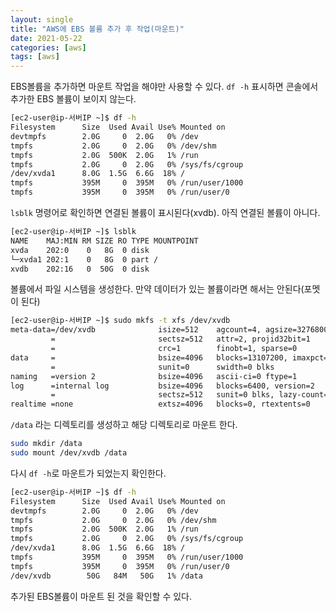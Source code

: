 ```yaml
---
layout: single
title: "AWS에 EBS 볼륨 추가 후 작업(마운트)"
date: 2021-05-22
categories: [aws]
tags: [aws]
---
```


EBS볼륨을 추가하면 마운트 작업을 해야만 사용할 수 있다. `df -h` 표시하면 콘솔에서 추가한 EBS 볼륨이 보이지 않는다.

```bash
[ec2-user@ip-서버IP ~]$ df -h
Filesystem      Size  Used Avail Use% Mounted on
devtmpfs        2.0G     0  2.0G   0% /dev
tmpfs           2.0G     0  2.0G   0% /dev/shm
tmpfs           2.0G  500K  2.0G   1% /run
tmpfs           2.0G     0  2.0G   0% /sys/fs/cgroup
/dev/xvda1      8.0G  1.5G  6.6G  18% /
tmpfs           395M     0  395M   0% /run/user/1000
tmpfs           395M     0  395M   0% /run/user/0
```

`lsblk` 명령어로 확인하면 연결된 볼륨이 표시된다(xvdb). 아직 연결된 볼륨이 아니다.

```bash
[ec2-user@ip-서버IP ~]$ lsblk
NAME    MAJ:MIN RM SIZE RO TYPE MOUNTPOINT
xvda    202:0    0   8G  0 disk
└─xvda1 202:1    0   8G  0 part /
xvdb    202:16   0  50G  0 disk
```

볼륨에서 파일 시스템을 생성한다. 만약 데이터가 있는 볼륨이라면 해서는 안된다(포멧이 된다)

```bash
[ec2-user@ip-서버IP ~]$ sudo mkfs -t xfs /dev/xvdb
meta-data=/dev/xvdb              isize=512    agcount=4, agsize=3276800 blks
         =                       sectsz=512   attr=2, projid32bit=1
         =                       crc=1        finobt=1, sparse=0
data     =                       bsize=4096   blocks=13107200, imaxpct=25
         =                       sunit=0      swidth=0 blks
naming   =version 2              bsize=4096   ascii-ci=0 ftype=1
log      =internal log           bsize=4096   blocks=6400, version=2
         =                       sectsz=512   sunit=0 blks, lazy-count=1
realtime =none                   extsz=4096   blocks=0, rtextents=0

```

`/data` 라는 디렉토리를 생성하고 해당 디렉토리로 마운트 한다.

```bash
sudo mkdir /data
sudo mount /dev/xvdb /data
```

다시 `df -h`로 마운트가 되었는지 확인한다.

```bash
[ec2-user@ip-서버IP ~]$ df -h
Filesystem      Size  Used Avail Use% Mounted on
devtmpfs        2.0G     0  2.0G   0% /dev
tmpfs           2.0G     0  2.0G   0% /dev/shm
tmpfs           2.0G  500K  2.0G   1% /run
tmpfs           2.0G     0  2.0G   0% /sys/fs/cgroup
/dev/xvda1      8.0G  1.5G  6.6G  18% /
tmpfs           395M     0  395M   0% /run/user/1000
tmpfs           395M     0  395M   0% /run/user/0
/dev/xvdb        50G   84M   50G   1% /data
```

추가된 EBS볼륨이 마운트 된 것을 확인할 수 있다.
